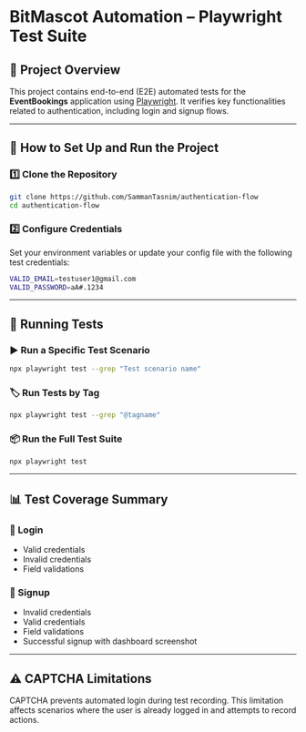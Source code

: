 # BitMascot Automation – Playwright Test Suite

## 📌 Project Overview

This project contains end-to-end (E2E) automated tests for the **EventBookings** application using [Playwright](https://playwright.dev/). It verifies key functionalities related to authentication, including login and signup flows.

---

## 🚀 How to Set Up and Run the Project

### 1️⃣ Clone the Repository
```bash
git clone https://github.com/SammanTasnim/authentication-flow
cd authentication-flow
```

### 2️⃣ Configure Credentials

Set your environment variables or update your config file with the following test credentials:

```bash
VALID_EMAIL=testuser1@gmail.com
VALID_PASSWORD=aA#.1234
```

---

## 🧪 Running Tests

### ▶️ Run a Specific Test Scenario
```bash
npx playwright test --grep "Test scenario name"
```

### 🏷️ Run Tests by Tag
```bash
npx playwright test --grep "@tagname"
```

### 📦 Run the Full Test Suite
```bash
npx playwright test
```

---

## 📊 Test Coverage Summary

### 🔐 Login
-  Valid credentials
-  Invalid credentials
-  Field validations

### 📝 Signup
-  Invalid credentials
-  Valid credentials
-  Field validations
-  Successful signup with dashboard screenshot

---

## ⚠️ CAPTCHA Limitations

CAPTCHA prevents automated login during test recording. This limitation affects scenarios where the user is already logged in and attempts to record actions.
